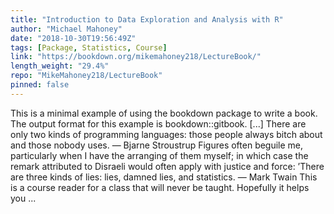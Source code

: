 ```yaml
---
title: "Introduction to Data Exploration and Analysis with R"
author: "Michael Mahoney"
date: "2018-10-30T19:56:49Z"
tags: [Package, Statistics, Course]
link: "https://bookdown.org/mikemahoney218/LectureBook/"
length_weight: "29.4%"
repo: "MikeMahoney218/LectureBook"
pinned: false
---
```


This is a minimal example of using the bookdown package to write a book. The output format for this example is bookdown::gitbook. [...] There are only two kinds of programming languages: those people always bitch about and those nobody uses. — Bjarne Stroustrup Figures often beguile me, particularly when I have the arranging of them myself; in which case the remark attributed to Disraeli would often apply with justice and force: ’There are three kinds of lies: lies, damned lies, and statistics. — Mark Twain This is a course reader for a class that will never be taught. Hopefully it helps you ...
